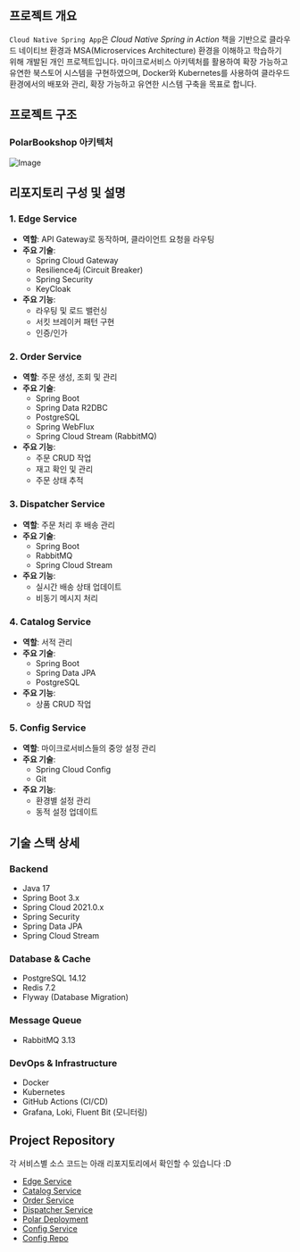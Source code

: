 ## 프로젝트 개요

`Cloud Native Spring App`은 *Cloud Native Spring in Action* 책을 기반으로 클라우드 네이티브 환경과 MSA(Microservices Architecture) 환경을 이해하고 학습하기 위해 개발된 개인 프로젝트입니다. 마이크로서비스 아키텍처를 활용하여 확장 가능하고 유연한 북스토어 시스템을 구현하였으며, Docker와 Kubernetes를 사용하여 클라우드 환경에서의 배포와 관리, 확장 가능하고 유연한 시스템 구축을 목표로 합니다.

## 프로젝트 구조

### PolarBookshop 아키텍처

![Image](https://github.com/user-attachments/assets/5d33bab2-5516-4063-988b-1228f9e5515c)

## 리포지토리 구성 및 설명

### 1. Edge Service
- **역할**: API Gateway로 동작하며, 클라이언트 요청을 라우팅
- **주요 기술**: 
  - Spring Cloud Gateway
  - Resilience4j (Circuit Breaker)
  - Spring Security
  - KeyCloak
- **주요 기능**:
  - 라우팅 및 로드 밸런싱
  - 서킷 브레이커 패턴 구현
  - 인증/인가
  
### 2. Order Service
- **역할**: 주문 생성, 조회 및 관리
- **주요 기술**:
  - Spring Boot
  - Spring Data R2DBC
  - PostgreSQL
  - Spring WebFlux
  - Spring Cloud Stream (RabbitMQ)
- **주요 기능**:
  - 주문 CRUD 작업
  - 재고 확인 및 관리
  - 주문 상태 추적
  
### 3. Dispatcher Service
- **역할**: 주문 처리 후 배송 관리
- **주요 기술**:
  - Spring Boot
  - RabbitMQ
  - Spring Cloud Stream
- **주요 기능**:
  - 실시간 배송 상태 업데이트
  - 비동기 메시지 처리

### 4. Catalog Service
- **역할**: 서적 관리
- **주요 기술**:
  - Spring Boot
  - Spring Data JPA
  - PostgreSQL
- **주요 기능**:
  - 상품 CRUD 작업

### 5. Config Service
- **역할**: 마이크로서비스들의 중앙 설정 관리
- **주요 기술**:
  - Spring Cloud Config
  - Git
- **주요 기능**:
  - 환경별 설정 관리
  - 동적 설정 업데이트

## 기술 스택 상세

### Backend
- Java 17
- Spring Boot 3.x
- Spring Cloud 2021.0.x
- Spring Security
- Spring Data JPA
- Spring Cloud Stream

### Database & Cache
- PostgreSQL 14.12
- Redis 7.2
- Flyway (Database Migration)

### Message Queue
- RabbitMQ 3.13

### DevOps & Infrastructure
- Docker
- Kubernetes
- GitHub Actions (CI/CD)
- Grafana, Loki, Fluent Bit (모니터링)

## Project Repository
각 서비스별 소스 코드는 아래 리포지토리에서 확인할 수 있습니다 :D  

- [Edge Service](https://github.com/cordingkid/edge-service)
- [Catalog Service](https://github.com/cordingkid/catalog-service)  
- [Order Service](https://github.com/cordingkid/order-service)  
- [Dispatcher Service](https://github.com/cordingkid/dispatcher-service)
- [Polar Deployment](https://github.com/cordingkid/polar-deployment)
- [Config Service](https://github.com/cordingkid/config-service)  
- [Config Repo](https://github.com/cordingkid/config-repo)  


